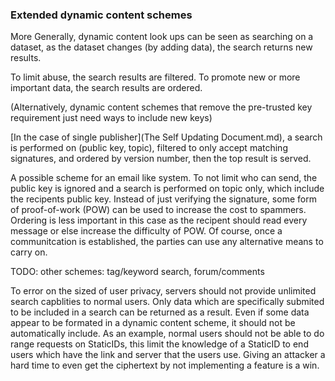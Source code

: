 ### Extended dynamic content schemes 

More Generally, dynamic content look ups can be seen as searching on a dataset, as the dataset changes (by adding data), the search returns new results.

To limit abuse, the search results are filtered. To promote new or more important data, the search results are ordered. 

(Alternatively, dynamic content schemes that remove the pre-trusted key requirement just need ways to include new keys)


[In the case of single publisher](The Self Updating Document.md), a search is performed on (public key, topic), filtered to only accept matching signatures, and ordered by version number, then the top result is served.

A possible scheme for an email like system. To not limit who can send, the public key is ignored and a search is performed on topic only, which include the recipents public key. Instead of just verifying the signature, some form of proof-of-work (POW) can be used to increase the cost to spammers. Ordering is less important in this case as the recipent should read every message or else increase the difficulty of POW. Of course, once a communitcation is established, the parties can use any alternative means to carry on. 

TODO: other schemes: tag/keyword search, forum/comments

To error on the sized of user privacy, servers should not provide unlimited search capblities to normal users. Only data which are specifically submited to be included in a search can be returned as a result. Even if some data appear to be formated in a dynamic content scheme, it should not be automatically include. As an example, normal users should not be able to do range requests on StaticIDs, this limit the knowledge of a StaticID to end users which have the link and server that the users use. Giving an attacker a hard time to even get the ciphertext by not implementing a feature is a win.

